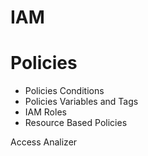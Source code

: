 # IAM

# Policies
- Policies Conditions
- Policies Variables and Tags
- IAM Roles
- Resource Based Policies

Access Analizer